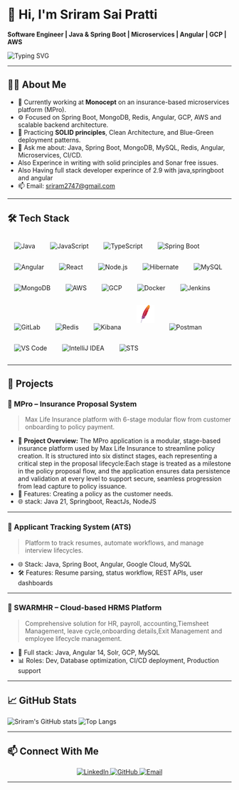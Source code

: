 # 👋 Hi, I'm Sriram Sai Pratti

**Software Engineer | Java & Spring Boot | Microservices | Angular | GCP | AWS**

![Typing SVG](https://readme-typing-svg.herokuapp.com?font=Roboto&pause=1000&color=00BFFF&width=435&lines=Software+Engineer;Microservices+Developer;Spring+Boot+%7C+Java+%7C+Angular;Clean+Code+%7C+SOLID+%7C+Scalable+Systems)

---

## 👨‍💼 About Me

- 🚀 Currently working at **Monocept** on an insurance-based microservices platform (MPro).
- ⚙️ Focused on Spring Boot, MongoDB, Redis, Angular, GCP, AWS and scalable backend architecture.
- 🧠 Practicing **SOLID principles**, Clean Architecture, and Blue-Green deployment patterns.
- 💬 Ask me about: Java, Spring Boot, MongoDB, MySQL, Redis, Angular, Microservices, CI/CD.
- Also Experince in writing with solid principles and Sonar free issues.
- Also Having full stack developer experince of 2.9 with java,springboot and angular
- 📫 Email: [sriram2747@gmail.com](mailto:sriram2747@gmail.com)

---

## 🛠️ Tech Stack

<div align="left">

  <!-- Languages -->
  <img title="Java"             alt="Java"             src="https://cdn.jsdelivr.net/gh/devicons/devicon/icons/java/java-original.svg"           width="40" height="40" style="margin: 15px"/>
  <img title="JavaScript"       alt="JavaScript"       src="https://cdn.jsdelivr.net/gh/devicons/devicon/icons/javascript/javascript-original.svg" width="40" height="40" style="margin: 15px"/>
  <img title="TypeScript"       alt="TypeScript"       src="https://cdn.jsdelivr.net/gh/devicons/devicon/icons/typescript/typescript-original.svg" width="40" height="40" style="margin: 15px"/>

  <!-- Frameworks -->
  <img title="Spring Boot"      alt="Spring Boot"      src="https://cdn.jsdelivr.net/gh/devicons/devicon/icons/spring/spring-original.svg"       width="40" height="40" style="margin: 15px"/>
  <img title="Angular"          alt="Angular"          src="https://cdn.jsdelivr.net/gh/devicons/devicon/icons/angularjs/angularjs-original.svg"  width="40" height="40" style="margin: 15px"/>
  <img title="React"            alt="React"            src="https://cdn.jsdelivr.net/gh/devicons/devicon/icons/react/react-original.svg"         width="40" height="40" style="margin: 15px"/>
  <img title="Node.js"          alt="Node.js"          src="https://cdn.jsdelivr.net/gh/devicons/devicon/icons/nodejs/nodejs-original.svg"        width="40" height="40" style="margin: 15px"/>
  <img title="Hibernate"        alt="Hibernate"        src="https://cdn.jsdelivr.net/gh/devicons/devicon/icons/hibernate/hibernate-plain.svg"    width="40" height="40" style="margin: 15px"/>

  <!-- Databases -->
  <img title="MySQL"            alt="MySQL"            src="https://cdn.jsdelivr.net/gh/devicons/devicon/icons/mysql/mysql-original.svg"          width="40" height="40" style="margin: 15px"/>
  <img title="MongoDB"          alt="MongoDB"          src="https://cdn.jsdelivr.net/gh/devicons/devicon/icons/mongodb/mongodb-original.svg"      width="40" height="40" style="margin: 15px"/>
 
  <!-- Cloud / DevOps -->
  <img title="AWS"              alt="AWS"              src="https://cdn.worldvectorlogo.com/logos/amazon-web-services-2.svg"                     width="40" height="40" style="margin: 15px"/>
  <img title="GCP"              alt="GCP"              src="https://cdn.jsdelivr.net/gh/devicons/devicon/icons/googlecloud/googlecloud-original.svg" width="40" height="40" style="margin: 15px"/>
  <img title="Docker"           alt="Docker"           src="https://cdn.jsdelivr.net/gh/devicons/devicon/icons/docker/docker-original.svg"       width="40" height="40" style="margin: 15px"/>
  <img title="Jenkins"          alt="Jenkins"          src="https://cdn.jsdelivr.net/gh/devicons/devicon/icons/jenkins/jenkins-original.svg"     width="40" height="40" style="margin: 15px"/>
  <img title="GitLab"           alt="GitLab"           src="https://cdn.jsdelivr.net/gh/devicons/devicon/icons/gitlab/gitlab-original.svg"       width="40" height="40" style="margin: 15px"/>
  <img title="Redis"            alt="Redis"            src="https://cdn.jsdelivr.net/gh/devicons/devicon/icons/redis/redis-original.svg"         width="40" height="40" style="margin: 15px"/>
  <img title="Kibana"           alt="Kibana"           src="https://cdn.jsdelivr.net/npm/simple-icons@v5/icons/kibana.svg"                        width="40" height="40" style="margin: 15px"/>

  <!-- Tools -->
  <img title="Maven"            alt="Maven"            src="https://raw.githubusercontent.com/devicons/devicon/master/icons/apache/apache-original.svg" width="40" height="40" style="margin: 15px"/>
  <img title="Postman"          alt="Postman"          src="https://www.vectorlogo.zone/logos/getpostman/getpostman-icon.svg"                      width="40" height="40" style="margin: 15px"/>
  <img title="VS Code"          alt="VS Code"          src="https://cdn.jsdelivr.net/gh/devicons/devicon/icons/vscode/vscode-original.svg"        width="40" height="40" style="margin: 15px"/>
  <img title="IntelliJ IDEA"    alt="IntelliJ IDEA"    src="https://cdn.jsdelivr.net/gh/devicons/devicon/icons/intellij/intellij-original.svg"    width="40" height="40" style="margin: 15px"/>
  <img title="STS (Spring Tool Suite)" alt="STS"       src="https://spring.io/img/favicon.ico"                                                     width="40" height="40" style="margin: 15px"/>

</div>

---

## 🚀 Projects

### 🔐 MPro – Insurance Proposal System
> Max Life Insurance platform with 6-stage modular flow from customer onboarding to policy payment.

- 🧱 **Project Overview:**
  The MPro application is a modular, stage-based insurance platform used by Max Life Insurance to streamline policy creation. It is structured into six distinct stages, each representing a critical step in the proposal lifecycle:Each stage is treated as a milestone in the policy proposal flow, and the application ensures data persistence and validation at every level to support secure, seamless progression from lead capture to policy issuance.
- 🔑 Features: Creating a policy as the customer needs.
- 🌐 stack: Java 21, Springboot, ReactJs, NodeJS

---

### 🧾 Applicant Tracking System (ATS)
> Platform to track resumes, automate workflows, and manage interview lifecycles.

- 🌐 Stack: Java, Spring Boot, Angular, Google Cloud, MySQL
- 🛠️ Features: Resume parsing, status workflow, REST APIs, user dashboards

---

### 💼 SWARMHR – Cloud-based HRMS Platform
> Comprehensive solution for HR, payroll, accounting,Tiemsheet Management, leave cycle,onboarding details,Exit Management and employee lifecycle management.

- 🔧 Full stack: Java, Angular 14, Solr, GCP, MySQL
- 📊 Roles: Dev, Database optimization, CI/CD deployment, Production support

---

## 📈 GitHub Stats

![Sriram's GitHub stats](https://github-readme-stats.vercel.app/api?username=Sriram9819&show_icons=true&theme=default)
![Top Langs](https://github-readme-stats.vercel.app/api/top-langs/?username=Sriram9819&layout=compact)

---

## 📫 Connect With Me

<p align="center">
  <!-- LinkedIn -->
  <a href="https://www.linkedin.com/in/sriram-sai" target="_blank">
    <img
      alt="LinkedIn"
      src="https://img.shields.io/badge/LinkedIn-0A66C2?style=for-the-badge&logo=linkedin&logoColor=white"
    />
  </a>
  
  <!-- GitHub -->
  <a href="https://github.com/Sriram9819" target="_blank">
    <img
      alt="GitHub"
      src="https://img.shields.io/badge/GitHub-181717?style=for-the-badge&logo=github&logoColor=white"
    />
  </a>
  
  <!-- Email -->
  <a href="mailto:sriram2747@gmail.com" target="_blank">
    <img
      alt="Email"
      src="https://img.shields.io/badge/Email-D14836?style=for-the-badge&logo=gmail&logoColor=white"
    />
  </a>
</p>



---
